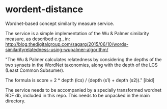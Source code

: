 # wordent-distance
Wordnet-based concept similarity measure service.

The service is a simple implementation of the Wu & Palmer similarity measure, as described e.g., in: 
http://blog.thedigitalgroup.com/sagarg/2015/06/10/words-similarityrelatedness-using-wupalmer-algorithm/

"The Wu & Palmer calculates relatedness by considering the depths of the two synsets in the WordNet taxonomies, along with the depth of the LCS (Least Common Subsumer).

The formula is score = 2 * depth (lcs) / (depth (s1) + depth (s2))." [ibid]

The service needs to be accompanied by a specially transformed wordnet RDF db, included in this repo. This needs to be unpacked in the main directory. 




